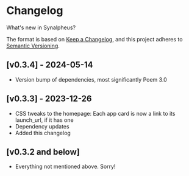# Changelog

What's new in Synalpheus?

The format is based on [Keep a Changelog](https://keepachangelog.com/en/1.0.0/),
and this project adheres to [Semantic Versioning](https://semver.org/spec/v2.0.0.html).

## [v0.3.4] - 2024-05-14
- Version bump of dependencies, most significantly Poem 3.0

## [v0.3.3] - 2023-12-26
- CSS tweaks to the homepage: Each app card is now a link to its launch_url, if it has one
- Dependency updates
- Added this changelog

## [v0.3.2 and below]
- Everything not mentioned above. Sorry!
